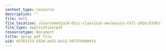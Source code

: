 ```yaml
---
content_type: resource
description: ''
file: null
file_location: /coursemedia/8-01sc-classical-mechanics-fall-2016/d3761f23552dae516e125d7370e004fa_ozIdCgo5uI4.pdf
file_type: application/pdf
resourcetype: Document
title: 3play pdf file
uid: d3761f23-552d-ae51-6e12-5d7370e004fa
---
```

